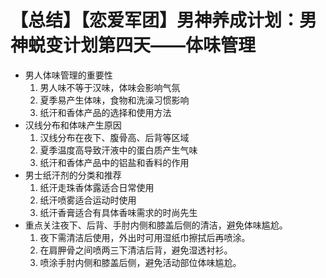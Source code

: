 # 【总结】【恋爱军团】男神养成计划：男神蜕变计划第四天——体味管理

-   男人体味管理的重要性
    1.  男人味不等于汉味，体味会影响气氛
    2.  夏季易产生体味，食物和洗澡习惯影响
    3.  纸汗和香体产品的选择和使用方法
-   汉线分布和体味产生原因
    1.  汉线分布在夜下、腹骨高、后背等区域
    2.  夏季温度高导致汗液中的蛋白质产生气味
    3.  纸汗和香体产品中的铝盐和香料的作用
-   男士纸汗剂的分类和推荐
    1.  纸汗走珠香体露适合日常使用
    2.  纸汗喷雾适合运动时使用
    3.  纸汗香膏适合有具体香味需求的时尚先生
-   重点关注夜下、后背、手肘内侧和膝盖后侧的清洁，避免体味尴尬。
    1.  夜下需清洁后使用，外出时可用湿纸巾擦拭后再喷涂。
    2.  在肩胛骨之间喷两三下清洁后背，避免湿透衬衫。
    3.  喷涂手肘内侧和膝盖后侧，避免活动部位体味尴尬。